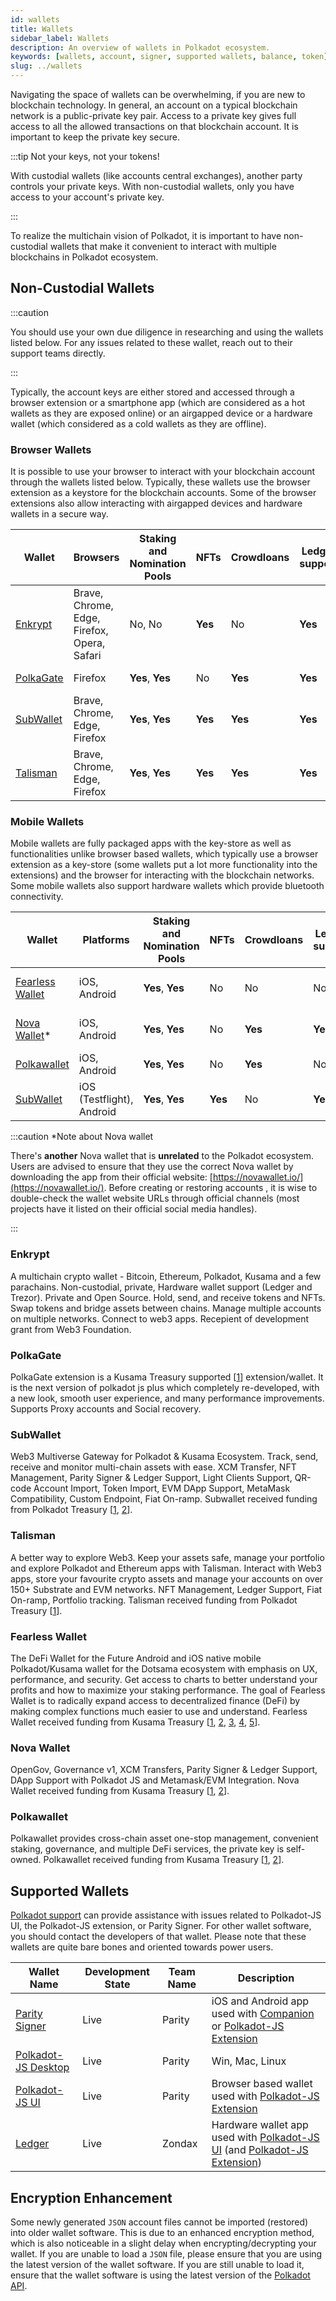 ```yaml
---
id: wallets
title: Wallets
sidebar_label: Wallets
description: An overview of wallets in Polkadot ecosystem.
keywords: [wallets, account, signer, supported wallets, balance, token]
slug: ../wallets
---
```


Navigating the space of wallets can be overwhelming, if you are new to blockchain technology. In
general, an account on a typical blockchain network is a public-private key pair. Access to a
private key gives full access to all the allowed transactions on that blockchain account. It is
important to keep the private key secure.

:::tip Not your keys, not your tokens!

With custodial wallets (like accounts central exchanges), another party controls your private keys.
With non-custodial wallets, only you have access to your account's private key.

:::

To realize the multichain vision of Polkadot, it is important to have non-custodial wallets that
make it convenient to interact with multiple blockchains in Polkadot ecosystem.

## Non-Custodial Wallets

:::caution

You should use your own due diligence in researching and using the wallets listed below. For any
issues related to these wallet, reach out to their support teams directly.

:::

Typically, the account keys are either stored and accessed through a browser extension or a
smartphone app (which are considered as a hot wallets as they are exposed online) or an airgapped
device or a hardware wallet (which considered as a cold wallets as they are offline).

### Browser Wallets

It is possible to use your browser to interact with your blockchain account through the wallets
listed below. Typically, these wallets use the browser extension as a keystore for the blockchain
accounts. Some of the browser extensions also allow interacting with airgapped devices and hardware
wallets in a secure way.

| Wallet                                | Browsers                                    | Staking and Nomination Pools | NFTs    | Crowdloans | Ledger support | Governance | Other features                   |
| ------------------------------------- | ------------------------------------------- | ---------------------------- | ------- | ---------- | -------------- | ---------- | -------------------------------- |
| [Enkrypt](https://www.enkrypt.com/)   | Brave, Chrome, Edge, Firefox, Opera, Safari | No, No                       | **Yes** | No         | **Yes**        | No         | [Enkrypt Features](#enkrypt)     |
| [PolkaGate](https://polkadotjs.plus/) | Firefox                                     | **Yes**, **Yes**             | No      | **Yes**    | **Yes**        | No         | [PolkaGate features](#polkagate) |
| [SubWallet](https://subwallet.app/)   | Brave, Chrome, Edge, Firefox                | **Yes**, **Yes**             | **Yes** | **Yes**    | **Yes**        | No         | [SubWallet features](#subwallet) |
| [Talisman](https://www.talisman.xyz/) | Brave, Chrome, Edge, Firefox                | **Yes**, **Yes**             | **Yes** | **Yes**    | **Yes**        | No         | [Talisman features](#talisman)   |

### Mobile Wallets

Mobile wallets are fully packaged apps with the key-store as well as functionalities unlike browser
based wallets, which typically use a browser extension as a key-store (some wallets put a lot more
functionality into the extensions) and the browser for interacting with the blockchain networks.
Some mobile wallets also support hardware wallets which provide bluetooth connectivity.

| Wallet                                        | Platforms                 | Staking and Nomination Pools | NFTs    | Crowdloans | Ledger support | Governance | Other features                               |
| --------------------------------------------- | ------------------------- | ---------------------------- | ------- | ---------- | -------------- | ---------- | -------------------------------------------- |
| [Fearless Wallet](https://fearlesswallet.io/) | iOS, Android              | **Yes**, **Yes**             | No      | No         | No             | No         | [Fearless Wallet Features](#fearless-wallet) |
| [Nova Wallet](https://novawallet.io/)\*       | iOS, Android              | **Yes**, **Yes**             | No      | **Yes**    | **Yes**        | **Yes**    | [Nova Wallet features](#nova-wallet)         |
| [Polkawallet](https://polkawallet.io/)        | iOS, Android              | **Yes**, **Yes**             | No      | **Yes**    | No             | **Yes**    | [Polkawallet features](#polkawallet)         |
| [SubWallet](https://subwallet.app/)           | iOS (Testflight), Android | **Yes**, **Yes**             | **Yes** | No         | **Yes**        | No         | [SubWallet features](#subwallet)             |

:::caution \*Note about Nova wallet

There's **another** Nova wallet that is **unrelated** to the Polkadot ecosystem. Users are advised
to ensure that they use the correct Nova wallet by downloading the app from their official website:
[https://novawallet.io/](https://novawallet.io/). Before creating or restoring accounts , it is wise
to double-check the wallet website URLs through official channels (most projects have it listed on
their official social media handles).

:::

### Enkrypt

A multichain crypto wallet - Bitcoin, Ethereum, Polkadot, Kusama and a few parachains.
Non-custodial, private, Hardware wallet support (Ledger and Trezor). Private and Open Source. Hold,
send, and receive tokens and NFTs. Swap tokens and bridge assets between chains. Manage multiple
accounts on multiple networks. Connect to web3 apps. Recepient of development grant from Web3
Foundation.

### PolkaGate

PolkaGate extension is a Kusama Treasury supported
[[1](https://kusama.polkassembly.io/treasury/205)] extension/wallet. It is the next version of
polkadot js plus which completely re-developed, with a new look, smooth user experience, and many
performance improvements. Supports Proxy accounts and Social recovery.

### SubWallet

Web3 Multiverse Gateway for Polkadot & Kusama Ecosystem. Track, send, receive and monitor
multi-chain assets with ease. XCM Transfer, NFT Management, Parity Signer & Ledger Support, Light
Clients Support, QR-code Account Import, Token Import, EVM DApp Support, MetaMask Compatibility,
Custom Endpoint, Fiat On-ramp. Subwallet received funding from Polkadot Treasury
[[1](https://polkadot.polkassembly.io/treasury/138),
[2](https://polkadot.polkassembly.io/treasury/162)].

### Talisman

A better way to explore Web3. Keep your assets safe, manage your portfolio and explore Polkadot and
Ethereum apps with Talisman. Interact with Web3 apps, store your favourite crypto assets and manage
your accounts on over 150+ Substrate and EVM networks. NFT Management, Ledger Support, Fiat On-ramp,
Portfolio tracking. Talisman received funding from Polkadot Treasury
[[1](https://polkadot.polkassembly.io/treasury/148)].

### Fearless Wallet

The DeFi Wallet for the Future Android and iOS native mobile Polkadot/Kusama wallet for the Dotsama
ecosystem with emphasis on UX, performance, and security. Get access to charts to better understand
your profits and how to maximize your staking performance. The goal of Fearless Wallet is to
radically expand access to decentralized finance (DeFi) by making complex functions much easier to
use and understand. Fearless Wallet received funding from Kusama Treasury
[[1](https://kusama.polkassembly.io/treasury/23), [2](https://kusama.polkassembly.io/treasury/34),
[3](https://kusama.polkassembly.io/treasury/74), [4](https://kusama.polkassembly.io/treasury/102),
[5](https://kusama.polkassembly.io/treasury/178)].

### Nova Wallet

OpenGov, Governance v1, XCM Transfers, Parity Signer & Ledger Support, DApp Support with Polkadot JS
and Metamask/EVM Integration. Nova Wallet received funding from Kusama Treasury
[[1](https://kusama.polkassembly.io/treasury/122),
[2](https://kusama.polkassembly.io/treasury/158)].

### Polkawallet

Polkawallet provides cross-chain asset one-stop management, convenient staking, governance, and
multiple DeFi services, the private key is self-owned. Polkawallet received funding from Kusama
Treasury [[1](https://kusama.polkassembly.io/treasury/32),
[2](https://kusama.polkassembly.io/treasury/41)].

## Supported Wallets

[Polkadot support](https://support.polkadot.network/) can provide assistance with issues related to
Polkadot-JS UI, the Polkadot-JS extension, or Parity Signer. For other wallet software, you should
contact the developers of that wallet. Please note that these wallets are quite bare bones and
oriented towards power users.

| Wallet Name                                                         | Development State | Team Name | Description                                                                                                                                                     |
| ------------------------------------------------------------------- | ----------------- | --------- | --------------------------------------------------------------------------------------------------------------------------------------------------------------- |
| [Parity Signer](https://www.parity.io/signer/)                      | Live              | Parity    | iOS and Android app used with [Companion](https://parity.link/signer-companion) or [Polkadot-JS Extension](https://github.com/polkadot-js/extension)            |
| [Polkadot-JS Desktop](https://github.com/polkadot-js/apps/releases) | Live              | Parity    | Win, Mac, Linux                                                                                                                                                 |
| [Polkadot-JS UI](https://polkadot.js.org/apps/#/accounts)           | Live              | Parity    | Browser based wallet used with [Polkadot-JS Extension](https://github.com/polkadot-js/extension)                                                                |
| [Ledger](https://github.com/Zondax/ledger-polkadot)                 | Live              | Zondax    | Hardware wallet app used with [Polkadot-JS UI](https://polkadot.js.org/apps/#/accounts) (and [Polkadot-JS Extension](https://github.com/polkadot-js/extension)) |

## Encryption Enhancement

Some newly generated `JSON` account files cannot be imported (restored) into older wallet software.
This is due to an enhanced encryption method, which is also noticeable in a slight delay when
encrypting/decrypting your wallet. If you are unable to load a `JSON` file, please ensure that you
are using the latest version of the wallet software. If you are still unable to load it, ensure that
the wallet software is using the latest version of the [Polkadot API](https://polkadot.js.org/api/).
